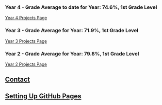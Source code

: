 ### Year 4 - Grade Average to date for Year: 74.6%, 1st Grade Level
[Year 4 Projects Page](/Year4)

### Year 3 - Grade Average for Year: 71.9%, 1st Grade Level
[Year 3 Projects Page](/Year3)

### Year 2 - Grade Average for Year: 79.8%, 1st Grade Level
[Year 2 Projects Page](/Year2)

## [Contact](/contact)

## [Setting Up GitHub Pages](/GitHubPages)
